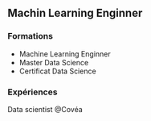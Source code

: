 ## Machin Learning Enginner
### Formations
- Machine Learning Enginner
- Master Data Science
- Certificat Data Science
### Expériences
Data scientist @Covéa
